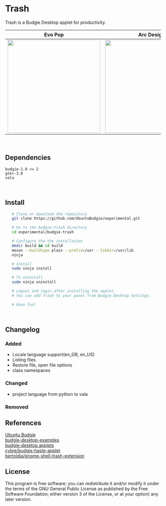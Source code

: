 Trash
========

Trash is a Budgie Desktop applet for productivity.  


Evo Pop                    |  Arc Design
:-------------------------:|:-------------------------:
<img src="https://github.com/UbuntuBudgie/experimental/blob/master/budgie-trash/screenshots/screenshot1.gif" width="300"/>  |  <img src="https://github.com/UbuntuBudgie/experimental/blob/master/budgie-trash/screenshots/screenshot2.gif" width="300"/>

<br/>

Dependencies
-------
```
budgie-1.0 >= 2
gtk+-3.0
vala
```
<br/>

Install
-------
```bash
   # Clone or download the repository
   git clone https://github.com/UbuntuBudgie/experimental.git

   # Go to the budgie-trash directory
   cd experimental/budgie-trash

   # Configure the the installation
   mkdir build && cd build
   meson --buildtype plain --prefix=/usr --libdir=/usr/lib
   ninja

   # Install
   sudo ninja install

   # To uninstall
   sudo ninja uninstall

   # Logout and login after installing the applet.
   # You can add Trash to your panel from Budgie Desktop Settings.

   # Have fun!
```

<br/>

Changelog
-------
### Added
* Locale language support(en_GB, en_US)
* Listing files
* Restore file, open file options
* class namespaces

### Changed
* project language from python to vala
### Removed

References
-------
[Ubuntu Budgie](https://ubuntubudgie.org/)<br/>
[budgie-desktop-examples](https://github.com/budgie-desktop/budgie-desktop-examples/tree/master/python_project)<br/>
[budgie-desktop applets](https://github.com/solus-project/budgie-desktop/tree/master/src/applets)<br/>
[cybre/budgie-haste-applet](https://github.com/cybre/budgie-haste-applet)<br/>
[bertoldia/gnome-shell-trash-extension](https://github.com/bertoldia/gnome-shell-trash-extension)<br/>


License
-------

This program is free software; you can redistribute it and/or modify it under the terms of the GNU General Public License as published by the Free Software Foundation; either version 3 of the License, or at your option) any later version.